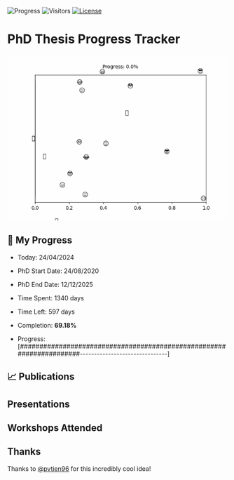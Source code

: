 ![Progress](https://img.shields.io/badge/Progress-69.18%25-a9da6c?style=flat-square)
![Visitors](https://api.visitorbadge.io/api/combined?path=https%3A%2F%2Fgithub.com%2Fpvtien96%2FPhD_Thesis_Tracker&label=Views&labelColor=%2337d67a&countColor=%23ff8a65&style=flat-square)
[![License](https://img.shields.io/badge/License-Apache_2.0-blue.svg)](https://opensource.org/licenses/Apache-2.0)

# PhD Thesis Progress Tracker

<td style="width: 10%; padding: 10px; border: none;">
      <img src="progress.gif" alt="Progress" style="height: 10%">
</td>

## :calendar: My Progress

- Today: 24/04/2024
- PhD Start Date: 24/08/2020
- PhD End Date: 12/12/2025

- Time Spent: 1340 days
- Time Left: 597 days
- Completion: <b>69.18%</b>
- Progress: [#####################################################################-------------------------------]

## 📈 Publications

## Presentations

## Workshops Attended

## Thanks

Thanks to [@pvtien96](https://github.com/pvtien96) for this incredibly cool idea!
